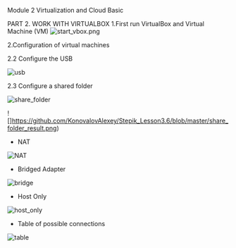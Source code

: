 ﻿Module 2 Virtualization and Cloud Basic

PART 2. WORK WITH VIRTUALBOX
1.First run VirtualBox and Virtual Machine (VM)
![start_vbox.png](https://github.com/KonovalovAlexey/Stepik_Lesson3.6/blob/master/start_vbox.png)

2.Configuration of virtual machines

2.2 Configure the USB

![usb](https://github.com/KonovalovAlexey/Stepik_Lesson3.6/blob/master/usb.png)

2.3 Configure a shared folder

![share_folder](https://github.com/KonovalovAlexey/Stepik_Lesson3.6/blob/master/share_folder.png)

![]https://github.com/KonovalovAlexey/Stepik_Lesson3.6/blob/master/share_folder_result.png)

- NAT

![NAT](https://github.com/KonovalovAlexey/Stepik_Lesson3.6/blob/master/NAT.png)


- Bridged Adapter

![bridge](https://github.com/KonovalovAlexey/Stepik_Lesson3.6/blob/master/bridge.png)

- Host Only
                 
![host_only](https://github.com/KonovalovAlexey/Stepik_Lesson3.6/blob/master/host_only.png)

- Table of possible connections  

![table](https://github.com/KonovalovAlexey/Stepik_Lesson3.6/blob/master/table.png)

